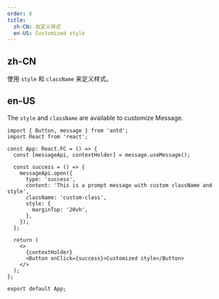 ```yaml
---
order: 6
title:
  zh-CN: 自定义样式
  en-US: Customized style
---
```


## zh-CN

使用 `style` 和 `className` 来定义样式。

## en-US

The `style` and `className` are available to customize Message.

```tsx
import { Button, message } from 'antd';
import React from 'react';

const App: React.FC = () => {
  const [messageApi, contextHolder] = message.useMessage();

  const success = () => {
    messageApi.open({
      type: 'success',
      content: 'This is a prompt message with custom className and style',
      className: 'custom-class',
      style: {
        marginTop: '20vh',
      },
    });
  };

  return (
    <>
      {contextHolder}
      <Button onClick={success}>Customized style</Button>
    </>
  );
};

export default App;
```
